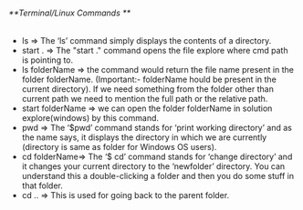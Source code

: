 ###### **Terminal/Linux Commands **

  - ls =>  The ‘ls’ command simply displays the contents of a directory.
  - start . => The "start ." command opens the file explore where cmd path is pointing to.
  - ls folderName => the command would return the file name present in the folder folderName. (Important:- folderName hould be present in the current directory).
    If we need something from the folder other than current path we need to mention the full path or the relative path.
  - start folderName => we can open the folder folderName in solution explore(windows) by this command.
  - pwd => The ‘$pwd’ command stands for ‘print working directory’ and as the name says,
    it displays the directory in which we are currently (directory is same as folder for Windows OS users). 
  - cd folderName=> The ‘$ cd’ command stands for ‘change directory’ and it changes your current directory to the ‘newfolder’ directory.
    You can understand this a double-clicking a folder and then you do some stuff in that folder.
  - cd .. => This is used for going back to the parent folder.
